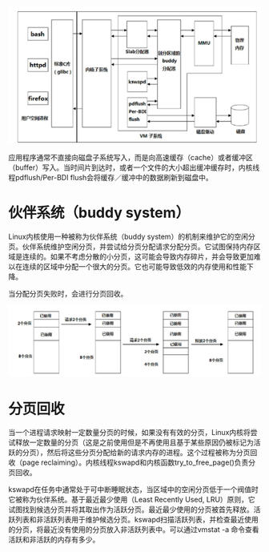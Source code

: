 ![](/assets/images/2022-04-19-19-52-20.png)

应用程序通常不直接向磁盘子系统写入，而是向高速缓存（cache）或者缓冲区（buffer）写入。当时间片到达时，或者一个文件的大小超出缓冲缓存时，内核线程pdflush/Per-BDI flush会将缓存／缓冲中的数据刷新到磁盘中。

# 伙伴系统（buddy system）

Linux内核使用一种被称为伙伴系统（buddy system）的机制来维护它的空闲分页。伙伴系统维护空闲分页，并尝试给分页分配请求分配分页。它试图保持内存区域是连续的。如果不考虑分散的小分页，这可能会导致内存碎片，并会导致更加难以在连续的区域中分配一个很大的分页。它也可能导致低效的内存使用和性能下降。

当分配分页失败时，会进行分页回收。

![](/assets/images/2022-04-19-19-54-11.png)

# 分页回收

当一个进程请求映射一定数量分页的时候，如果没有有效的分页，Linux内核将尝试释放一定数量的分页（这是之前使用但是不再使用且基于某些原因仍被标记为活跃的分页），然后将这些分页分配给新的请求内存的进程。这个过程被称为分页回收（page reclaiming）。内核线程kswapd和内核函数try_to_free_page()负责分页回收。

kswapd在任务中通常处于可中断睡眠状态，当区域中的空闲分页低于一个阀值时它被称为伙伴系统。基于最近最少使用（Least Recently Used, LRU）原则，它试图找到候选分页并将其取出作为活跃分页。最近最少使用的分页被首先释放。活跃列表和非活跃列表用于维护候选分页。kswapd扫描活跃列表，并检查最近使用的分页，将最近没有使用的分页放入非活跃列表中。可以通过vmstat -a 命令查看活跃和非活跃的内存有多少。